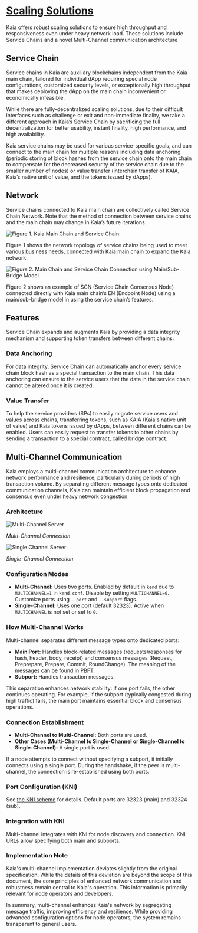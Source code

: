 # [Scaling Solutions](https://docs.kaia.io/learn/scaling-solutions)

Kaia offers robust scaling solutions to ensure high throughput and responsiveness even under heavy network load. These solutions include Service Chains and a novel Multi-Channel communication architecture

## Service Chain <a id="service-chain"></a>

Service chains in Kaia are auxiliary blockchains independent from the Kaia main chain,
tailored for individual dApp requiring special node configurations, customized security levels,
or exceptionally high throughput that makes deploying the dApp on the main chain inconvenient or economically infeasible.

While there are fully-decentralized scaling solutions, due to their difficult interfaces such as challenge or exit and non-immediate finality,
we take a different approach in Kaia’s Service Chain by sacrificing the full decentralization for better usability,
instant finality, high performance, and high availability.

Kaia service chains may be used for various service-specific goals,
and can connect to the main chain for multiple reasons including data anchoring (periodic storing of block hashes
from the service chain onto the main chain to compensate for the decreased security of the service chain due to the smaller number of nodes) or
value transfer (interchain transfer of KAIA, Kaia’s native unit of value, and the tokens
issued by dApps).

## Network <a id="network"></a>

Service chains connected to Kaia main chain are collectively called Service Chain Network.
Note that the method of connection between service chains and the main chain may change in Kaia’s future iterations.

![Figure 1. Kaia Main Chain and Service Chain](/img/learn/mainchain_servicechain.png)

Figure 1 shows the network topology of service chains being used to meet various business needs, connected
with Kaia main chain to expand the Kaia network.

![Figure 2. Main Chain and Service Chain Connection using Main/Sub-Bridge Model](/img/learn/sc_connection.png)

Figure 2 shows an example of SCN (Service Chain Consensus Node) connected directly with Kaia main chain’s EN (Endpoint Node)
using a main/sub-bridge model in using the service chain’s features.
 
## Features <a id="features"></a>

Service Chain expands and augments Kaia by providing a data integrity mechanism and supporting token transfers between different chains.

### Data Anchoring <a id="data-anchoring"></a>

For data integrity, Service Chain can automatically anchor every service chain block hash as a special transaction to the main chain.
This data anchoring can ensure to the service users that the data in the service chain cannot be altered once it is created.

### Value Transfer <a id="value-transfer"></a>

To help the service providers (SPs) to easily migrate service users and values across chains,
transferring tokens, such as KAIA (Kaia's native unit of value) and Kaia tokens issued by dApps, between different chains can be enabled.
Users can easily request to transfer tokens to other chains by sending a transaction to a special contract, called bridge contract.

## Multi-Channel Communication

Kaia employs a multi-channel communication architecture to enhance network performance and resilience, particularly during periods of high transaction volume. By separating different message types onto dedicated communication channels, Kaia can maintain efficient block propagation and consensus even under heavy network congestion.

### Architecture

![Multi-Channel Server](/img/learn/multichannel.png)

*Multi-Channel Connection*

![Single Channel Server](/img/learn/singlechannel.png)

*Single-Channel Connection*

### Configuration Modes

- **Multi-Channel:** Uses two ports. Enabled by default in `kend` due to `MULTICHANNEL=1` in `kend.conf`. Disable by setting `MULTICHANNEL=0`. Customize ports using `--port` and `--subport` flags.
- **Single-Channel:** Uses one port (default 32323). Active when `MULTICHANNEL` is not set or set to `0`.

### How Multi-Channel Works

Multi-channel separates different message types onto dedicated ports:

* **Main Port:** Handles block-related messages (requests/responses for hash, header, body, receipt) and consensus messages (Request, Preprepare, Prepare, Commit, RoundChange). The meaning of the messages can be found in [PBFT](./consensus-mechanism.md#pbft-practical-byzantine-fault-tolerance).
* **Subport:** Handles transaction messages.

This separation enhances network stability: if one port fails, the other continues operating. For example, if the subport (typically congested during high traffic) fails, the main port maintains essential block and consensus operations.

### Connection Establishment

* **Multi-Channel to Multi-Channel:** Both ports are used.
* **Other Cases (Multi-Channel to Single-Channel or Single-Channel to Single-Channel):** A single port is used.

If a node attempts to connect without specifying a subport, it initially connects using a single port. During the handshake, if the peer is multi-channel, the connection is re-established using both ports.

### Port Configuration (KNI)

See [the KNI scheme](./kni.md) for details. Default ports are 32323 (main) and 32324 (sub).

### Integration with KNI

Multi-channel integrates with KNI for node discovery and connection. KNI URLs allow specifying both main and subports.

### Implementation Note

Kaia's multi-channel implementation deviates slightly from the original specification. While the details of this deviation are beyond the scope of this document, the core principles of enhanced network communication and robustness remain central to Kaia's operation. This information is primarily relevant for node operators and developers.

In summary, multi-channel enhances Kaia's network by segregating message traffic, improving efficiency and resilience. While providing advanced configuration options for node operators, the system remains transparent to general users.